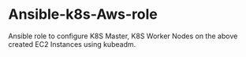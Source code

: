 # Ansible-k8s-Aws-role
Ansible role to configure K8S Master, K8S Worker Nodes on the above created EC2 Instances using kubeadm.
